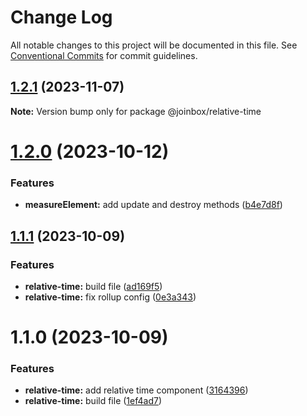 # Change Log

All notable changes to this project will be documented in this file.
See [Conventional Commits](https://conventionalcommits.org) for commit guidelines.

## [1.2.1](https://github.com/joinbox/ui-components/compare/@joinbox/relative-time@1.2.0...@joinbox/relative-time@1.2.1) (2023-11-07)

**Note:** Version bump only for package @joinbox/relative-time





# [1.2.0](https://github.com/joinbox/ui-components/compare/@joinbox/relative-time@1.1.1...@joinbox/relative-time@1.2.0) (2023-10-12)


### Features

* **measureElement:** add update and destroy methods ([b4e7d8f](https://github.com/joinbox/ui-components/commit/b4e7d8f664aa24bcc41bb5cf7b76f3778ad6ae65))





## [1.1.1](https://github.com/joinbox/ui-components/compare/@joinbox/relative-time@1.1.0...@joinbox/relative-time@1.1.1) (2023-10-09)


### Features

* **relative-time:** build file ([ad169f5](https://github.com/joinbox/ui-components/commit/ad169f595995f31bdca7803d33b1965bf0337c06))
* **relative-time:** fix rollup config ([0e3a343](https://github.com/joinbox/ui-components/commit/0e3a343cd91f1cb761c47ba50cfa94ddb9a77936))





# 1.1.0 (2023-10-09)


### Features

* **relative-time:** add relative time component ([3164396](https://github.com/joinbox/ui-components/commit/3164396580b88e66c6204c30a2d37b79ca638130))
* **relative-time:** build file ([1ef4ad7](https://github.com/joinbox/ui-components/commit/1ef4ad7f216245a2ade33fb8c420fb5954c0f98b))
